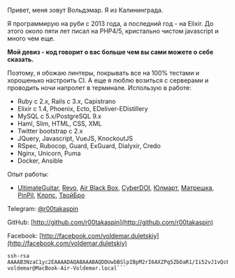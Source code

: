 Привет, меня зовут Вольдэмар. <!-- правда, по паспорту --> Я из Калининграда.

Я программирую на руби с 2013 года, а последний год - на Elixir. До этого около пяти лет писал на PHP4/5, кристально чистом javascript и много чем еще. 

**Мой девиз - код говорит о вас больше чем вы cами можете о себе сказать.**

Поэтому, я обожаю линтеры, покрывать все на 100% тестами и хорошенько настроить CI. А еще я люблю возиться с серверами и проводить ночи напролет в терминале.
Использую в работе:

* Ruby c 2.x, Rails c 3.x, Capistrano 
* Elixir с 1.4, Phoenix, Ecto, EDeliver-EDistillery
* MySQL c 5.x/PostgreSQL 9.x
* Haml, Slim, HTML, CSS, XML
* Twitter bootstrap с 2.x
* JQuery, Javascript, VueJS, KnockoutJS
* RSpec, Rubocop, Guard, ExGuard, Dialyxir, Credo
* Nginx, Unicorn, Puma
* Docker, Ansible

Опыт работы: 
* [UltimateGuitar](https://www.ultimate-guitar.com/), [Revo](https://revo.ru/), [Air Black Box](https://www.airblackbox.com/), [CyberDOI](https://cyberdoi.ru/), [Юлмарт](https://www.ulmart.ru/), [Матрешка](https://ma3ka.com/), [PinPil](https://pinpil.ru/), [Клопс](http://klops.ru/), [ТвойБро](http://tvoybro.com)

Telegram: [@r00takaspin](https://t.me/r00takaspin)

GitHub: [http://github.com/r00takaspin](http://github.com/r00takaspin)

Facebook: [http://facebook.com/voldemar.duletskiy](http://facebook.com/voldemar.duletskiy)

```
ssh-rsa AAAAB3NzaC1yc2EAAAADAQABAAABAQDDUwbBSlpIBpM2rI6AXZPq5ZbDaR1/Ii52vJ1vQcEg92EtnIC5pYu/i3GrAfxvUwein6UsRaniipj1klA8elm84ZQql33MOmNFcwol8Y74epP8bT80HxThZPdW9mP+NmTTTYctGGyHugZo6eS1iCU1O8L57ckobZNW4xGCJ3PCv0I5LP8p5JQfydTPPQaqkJ2BYaf0f5jRLxvGJ9v10j3MEeTHU0Vy6fQG6wfcNwDP8zMhBrlabGmbrkoU+AUTOP0sSIwvkNGSddi4UB/oy/tOuvFXNPSbPpcVcNd7GXB4B0Rc+sJy+EGIwndyFYeuhBMpOvqBgL0RveZURAPLMRjv voldemar@MacBook-Air-Voldemar.local```



